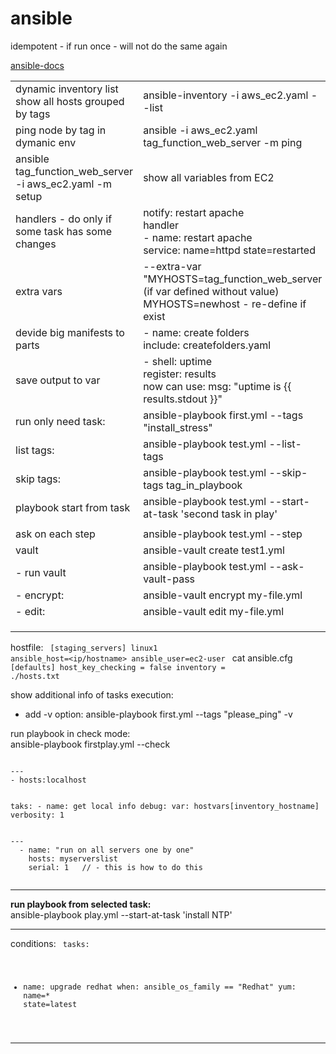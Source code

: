 # ansible
idempotent - if run once - will not do the same again 

<a href="https://docs.ansible.com/ansible/latest/collections/amazon/aws/index.html"> ansible-docs</a>
<table>
  <tr><td>dynamic inventory list<br>show all hosts grouped by tags</td> <td> ansible-inventory -i aws_ec2.yaml --list</td> </tr>
<tr><td>ping node by tag in dymanic env</td> <td>ansible -i aws_ec2.yaml tag_function_web_server -m ping</td> </tr>
<tr><td>ansible tag_function_web_server -i aws_ec2.yaml -m setup</td> <td>show all variables from EC2</td> </tr>
<tr><td>handlers - do only if some task has some changes</td> <td>notify: restart apache <br> handler<br>- name: restart apache<br>service: name=httpd state=restarted </td> </tr>
<tr><td>extra vars </td> <td>--extra-var "MYHOSTS=tag_function_web_server  (if var defined without value) <br> MYHOSTS=newhost - re-define if exist</td> </tr>
<tr><td>devide big manifests to parts</td> <td>- name: create folders<br> include: createfolders.yaml </td> </tr>
<tr><td>save output to var</td> <td>- shell: uptime<br>register: results<br> now can use: msg: "uptime is {{ results.stdout }}"</td> </tr>
<tr><td>run only need task:</td> <td>ansible-playbook first.yml --tags "install_stress"</td> </tr>
<tr><td>list tags:</td> <td>ansible-playbook test.yml --list-tags</td> </tr>
<tr><td>skip tags:</td> <td>ansible-playbook test.yml --skip-tags tag_in_playbook</td> </tr>
<tr><td>playbook start from task</td> <td>ansible-playbook test.yml --start-at-task 'second task in play'</td> </tr>
<tr><td></td> <td></td> </tr>
<tr><td>ask on each step</td> <td>ansible-playbook test.yml --step </td> </tr>
<tr><td>vault</td> <td>ansible-vault create test1.yml</td> </tr>
<tr><td>- run vault</td> <td>ansible-playbook test.yml --ask-vault-pass</td> </tr>
<tr><td>- encrypt:</td> <td>ansible-vault encrypt my-file.yml</td> </tr>
<tr><td>- edit:</td> <td>ansible-vault edit my-file.yml</td> </tr>
<tr><td></td> <td></td> </tr>
<tr><td></td> <td></td> </tr>
<tr><td></td> <td></td> </tr>
 </table>


hostfile:
<code>
[staging_servers]
linux1 ansible_host=<ip/hostname> ansible_user=ec2-user
</code>
cat ansible.cfg 
<code>
[defaults]
host_key_checking = false
inventory         = ./hosts.txt
  </code>
  
  
  
show additional info of tasks execution:
  - add -v option: ansible-playbook first.yml --tags "please_ping" -v

  
run playbook in check mode:
<br> ansible-playbook firstplay.yml --check
  
  
<code>
---
- hosts:localhost
  
  taks:
    - name: get local info
      debug:
      var: hostvars[inventory_hostname]
      verbosity: 1
  </code>
  
  
  
<code>
---
  - name: "run on all servers one by one"
    hosts: myserverslist
    serial: 1   // - this is how to do this
  </code>
  
  
-----
  <b>run playbook from selected task:</b><br>
ansible-playbook play.yml --start-at-task 'install NTP'

----
conditions:
<code>
tasks:
  - name: upgrade redhat
    when: ansible_os_family == "Redhat"
    yum: name=* state=latest
</code>
  
-----------
